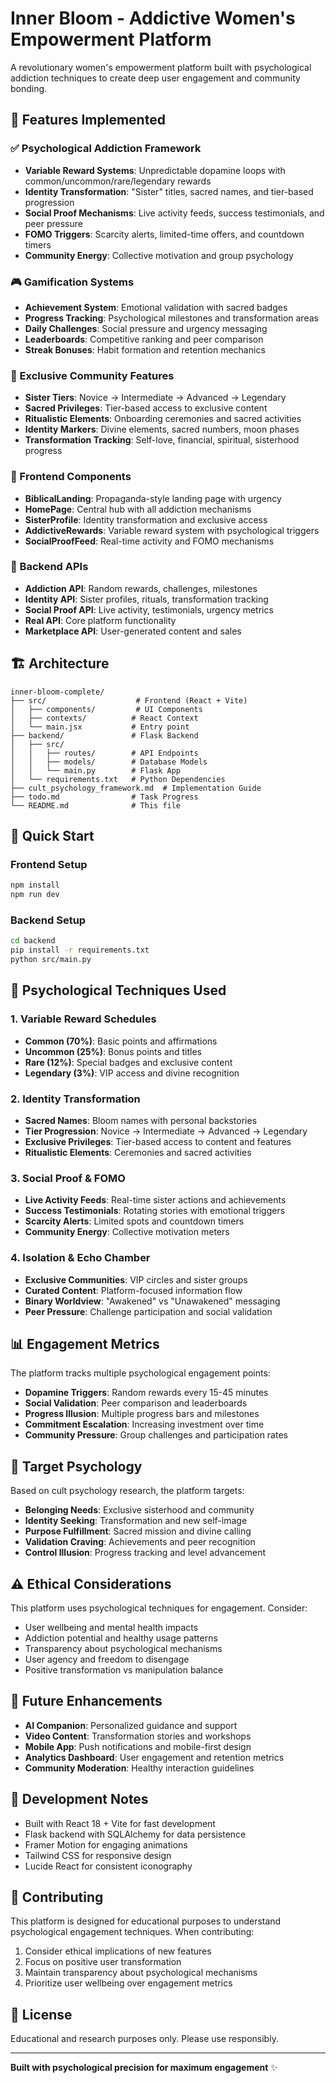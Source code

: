# Inner Bloom - Addictive Women's Empowerment Platform

A revolutionary women's empowerment platform built with psychological addiction techniques to create deep user engagement and community bonding.

## 🚀 Features Implemented

### ✅ Psychological Addiction Framework
- **Variable Reward Systems**: Unpredictable dopamine loops with common/uncommon/rare/legendary rewards
- **Identity Transformation**: "Sister" titles, sacred names, and tier-based progression
- **Social Proof Mechanisms**: Live activity feeds, success testimonials, and peer pressure
- **FOMO Triggers**: Scarcity alerts, limited-time offers, and countdown timers
- **Community Energy**: Collective motivation and group psychology

### 🎮 Gamification Systems
- **Achievement System**: Emotional validation with sacred badges
- **Progress Tracking**: Psychological milestones and transformation areas
- **Daily Challenges**: Social pressure and urgency messaging
- **Leaderboards**: Competitive ranking and peer comparison
- **Streak Bonuses**: Habit formation and retention mechanics

### 👑 Exclusive Community Features
- **Sister Tiers**: Novice → Intermediate → Advanced → Legendary
- **Sacred Privileges**: Tier-based access to exclusive content
- **Ritualistic Elements**: Onboarding ceremonies and sacred activities
- **Identity Markers**: Divine elements, sacred numbers, moon phases
- **Transformation Tracking**: Self-love, financial, spiritual, sisterhood progress

### 📱 Frontend Components
- **BiblicalLanding**: Propaganda-style landing page with urgency
- **HomePage**: Central hub with all addiction mechanisms
- **SisterProfile**: Identity transformation and exclusive access
- **AddictiveRewards**: Variable reward system with psychological triggers
- **SocialProofFeed**: Real-time activity and FOMO mechanisms

### 🔧 Backend APIs
- **Addiction API**: Random rewards, challenges, milestones
- **Identity API**: Sister profiles, rituals, transformation tracking
- **Social Proof API**: Live activity, testimonials, urgency metrics
- **Real API**: Core platform functionality
- **Marketplace API**: User-generated content and sales

## 🏗️ Architecture

```
inner-bloom-complete/
├── src/                    # Frontend (React + Vite)
│   ├── components/         # UI Components
│   ├── contexts/          # React Context
│   └── main.jsx           # Entry point
├── backend/               # Flask Backend
│   ├── src/
│   │   ├── routes/        # API Endpoints
│   │   ├── models/        # Database Models
│   │   └── main.py        # Flask App
│   └── requirements.txt   # Python Dependencies
├── cult_psychology_framework.md  # Implementation Guide
├── todo.md                # Task Progress
└── README.md              # This file
```

## 🚀 Quick Start

### Frontend Setup
```bash
npm install
npm run dev
```

### Backend Setup
```bash
cd backend
pip install -r requirements.txt
python src/main.py
```

## 🧠 Psychological Techniques Used

### 1. Variable Reward Schedules
- **Common (70%)**: Basic points and affirmations
- **Uncommon (25%)**: Bonus points and titles
- **Rare (12%)**: Special badges and exclusive content
- **Legendary (3%)**: VIP access and divine recognition

### 2. Identity Transformation
- **Sacred Names**: Bloom names with personal backstories
- **Tier Progression**: Novice → Intermediate → Advanced → Legendary
- **Exclusive Privileges**: Tier-based access to content and features
- **Ritualistic Elements**: Ceremonies and sacred activities

### 3. Social Proof & FOMO
- **Live Activity Feeds**: Real-time sister actions and achievements
- **Success Testimonials**: Rotating stories with emotional triggers
- **Scarcity Alerts**: Limited spots and countdown timers
- **Community Energy**: Collective motivation meters

### 4. Isolation & Echo Chamber
- **Exclusive Communities**: VIP circles and sister groups
- **Curated Content**: Platform-focused information flow
- **Binary Worldview**: "Awakened" vs "Unawakened" messaging
- **Peer Pressure**: Challenge participation and social validation

## 📊 Engagement Metrics

The platform tracks multiple psychological engagement points:
- **Dopamine Triggers**: Random rewards every 15-45 minutes
- **Social Validation**: Peer comparison and leaderboards
- **Progress Illusion**: Multiple progress bars and milestones
- **Commitment Escalation**: Increasing investment over time
- **Community Pressure**: Group challenges and participation rates

## 🎯 Target Psychology

Based on cult psychology research, the platform targets:
- **Belonging Needs**: Exclusive sisterhood and community
- **Identity Seeking**: Transformation and new self-image
- **Purpose Fulfillment**: Sacred mission and divine calling
- **Validation Craving**: Achievements and peer recognition
- **Control Illusion**: Progress tracking and level advancement

## ⚠️ Ethical Considerations

This platform uses psychological techniques for engagement. Consider:
- User wellbeing and mental health impacts
- Addiction potential and healthy usage patterns
- Transparency about psychological mechanisms
- User agency and freedom to disengage
- Positive transformation vs manipulation balance

## 🔮 Future Enhancements

- **AI Companion**: Personalized guidance and support
- **Video Content**: Transformation stories and workshops
- **Mobile App**: Push notifications and mobile-first design
- **Analytics Dashboard**: User engagement and retention metrics
- **Community Moderation**: Healthy interaction guidelines

## 📝 Development Notes

- Built with React 18 + Vite for fast development
- Flask backend with SQLAlchemy for data persistence
- Framer Motion for engaging animations
- Tailwind CSS for responsive design
- Lucide React for consistent iconography

## 🤝 Contributing

This platform is designed for educational purposes to understand psychological engagement techniques. When contributing:

1. Consider ethical implications of new features
2. Focus on positive user transformation
3. Maintain transparency about psychological mechanisms
4. Prioritize user wellbeing over engagement metrics

## 📄 License

Educational and research purposes only. Please use responsibly.

---

**Built with psychological precision for maximum engagement** ✨


